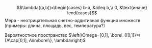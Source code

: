 $$\lambda((a,b))=\begin{cases}
b-a, &a\leq b,\\
0, &\text{иначе}
\end{cases}$$
Мера - неотрицательная счетно-аддитивная функция множеств
(примеры: длина, площадь, вес, температура?)

Вероятностное пространство $\left(\Omega=[0,1], \borel_{[0,1]}=\{A\cap[0,1], A\in\borel\}, \lambda\right)$


